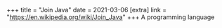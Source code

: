 +++
title = "Join Java"
date = 2021-03-06
[extra]
link = "https://en.wikipedia.org/wiki/Join_Java"
+++
A programming language

